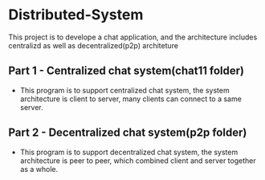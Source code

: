 # Distributed-System
This project is to develope a chat application, and the architecture includes centralizd as well as decentralized(p2p) architeture
## Part 1 - Centralized chat system(chat11 folder)
* This program is to support centralized chat system, the system architecture is client to server, many clients can connect to a same server.
 
## Part 2 - Decentralized chat system(p2p folder)
* This program is to support decentralized chat system, the system architecture is peer to peer, which combined client and server together as a whole.
